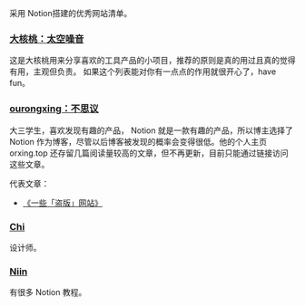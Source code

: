 采用 Notion搭建的优秀网站清单。

### [大核桃：太空噪音](https://spacenoise.notion.site/bf652ab5b7ec425dbc16f06f13ac7a53)

这是大核桃用来分享喜欢的工具产品的小项目，推荐的原则是真的用过且真的觉得有用，主观但负责。 如果这个列表能对你有一点点的作用就很开心了，have fun。


### [ourongxing：不思议](https://busiyi.notion.site/busiyi/bb1e1bd45b4d43e2bae6aeca4c1a7d1e)

大三学生，喜欢发现有趣的产品， Notion 就是一款有趣的产品，所以博主选择了 Notion 作为博客，尽管以后博客被发现的概率会变得很低。他的个人主页 orxing.top 还存留几篇阅读量较高的文章，但不再更新，目前只能通过链接访问这些文章。

代表文章：

- [《一些「盗版」网站》](https://busiyi.notion.site/0f515897fd6f48178c8fa2a09e361a48)



### [Chi](https://chixbin.com/)

设计师。

### [Niin](https://blog.niin.ga/)


有很多 Notion 教程。

